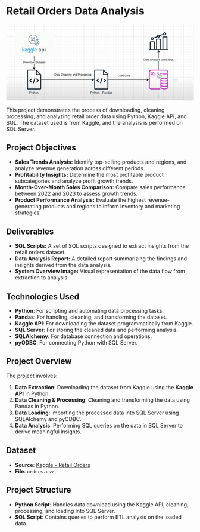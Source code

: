 # Retail Orders Data Analysis

![System Overview](https://github.com/rohitaragde/OrderDataSQL-ETL-Analysis/blob/master/system_overview.png)

This project demonstrates the process of downloading, cleaning, processing, and analyzing retail order data using Python, Kaggle API, and SQL. The dataset used is from Kaggle, and the analysis is performed on SQL Server.

## Project Objectives
- **Sales Trends Analysis:** Identify top-selling products and regions, and analyze revenue generation across different periods.
- **Profitability Insights:** Determine the most profitable product subcategories and analyze profit growth trends.
- **Month-Over-Month Sales Comparison:** Compare sales performance between 2022 and 2023 to assess growth trends.
- **Product Performance Analysis:** Evaluate the highest revenue-generating products and regions to inform inventory and marketing strategies.

## Deliverables
- **SQL Scripts:** A set of SQL scripts designed to extract insights from the retail orders dataset.
- **Data Analysis Report:** A detailed report summarizing the findings and insights derived from the data analysis.
- **System Overview Image:** Visual representation of the data flow from extraction to analysis.

## Technologies Used
- **Python**: For scripting and automating data processing tasks.
- **Pandas**: For handling, cleaning, and transforming the dataset.
- **Kaggle API**: For downloading the dataset programmatically from Kaggle.
- **SQL Server**: For storing the cleaned data and performing analysis.
- **SQLAlchemy**: For database connection and operations.
- **pyODBC**: For connecting Python with SQL Server.

## Project Overview

The project involves:
1. **Data Extraction**: Downloading the dataset from Kaggle using the **Kaggle API** in Python.
2. **Data Cleaning & Processing**: Cleaning and transforming the data using Pandas in Python.
3. **Data Loading**: Importing the processed data into SQL Server using SQLAlchemy and pyODBC.
4. **Data Analysis**: Performing SQL queries on the data in SQL Server to derive meaningful insights.

## Dataset

- **Source**: [Kaggle - Retail Orders](https://www.kaggle.com/datasets/ankitbansal06/retail-orders)
- **File**: `orders.csv`

## Project Structure

- **Python Script**: Handles data download using the Kaggle API, cleaning, processing, and loading into SQL Server.
- **SQL Script**: Contains queries to perform ETL analysis on the loaded data.
